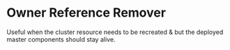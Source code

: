 # Owner Reference Remover

Useful when the cluster resource needs to be recreated & but the deployed master components should stay alive.
